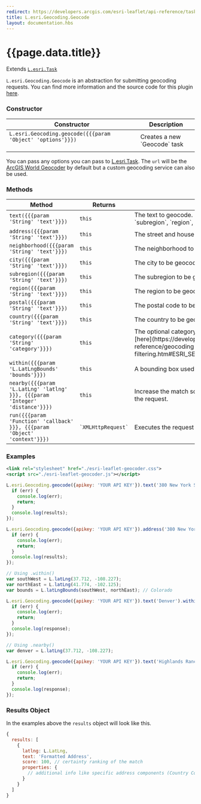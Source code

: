 ```yaml
---
redirect: https://developers.arcgis.com/esri-leaflet/api-reference/tasks/geocode/
title: L.esri.Geocoding.Geocode
layout: documentation.hbs
---
```


# {{page.data.title}}

Extends [`L.esri.Task`]({{assets}}api-reference/tasks/task.html)

`L.esri.Geocoding.Geocode` is an abstraction for submitting geocoding requests.  You can find more information and the source code for this plugin [here](https://github.com/Esri/esri-leaflet-geocoder).

### Constructor

<table>
    <thead>
        <tr>
            <th>Constructor</th>
            <th>Description</th>
        </tr>
    </thead>
    <tbody>
        <tr>
            <td>
            <code>L.esri.Geocoding.geocode({{{param 'Object' 'options'}}})</code><br><br>
            </td>
            <td>Creates a new `Geocode` task</td>
        </tr>
    </tbody>
</table>

You can pass any options you can pass to [L.esri.Task](task.html). The `url` will be the [ArcGIS World Geocoder](https://developers.arcgis.com/rest/geocode/api-reference/overview-world-geocoding-service.htm) by default but a custom geocoding service can also be used.


### Methods

<table>
    <thead>
        <tr>
            <th>Method</th>
            <th>Returns</th>
            <th>Description</th>
        </tr>
    </thead>
    <tbody>
        <tr>
            <td><code>text({{{param 'String' 'text'}}})</code></td>
            <td><code>this</code></td>
            <td>The text to geocode. If you specify `text` other params like `address`, `city`, `subregion`, `region`, `postal`, and `country` will be ignored.
            </td>
        </tr>
        <tr>
            <td><code>address({{{param 'String' 'text'}}})</code></td>
            <td><code>this</code></td>
            <td>The street and house number to be geocoded.
            </td>
        </tr>
        <tr>
            <td><code>neighborhood({{{param 'String' 'text'}}})</code></td>
            <td><code>this</code></td>
            <td>The neighborhood to be geocoded.
            </td>
        </tr>
        <tr>
            <td><code>city({{{param 'String' 'text'}}})</code></td>
            <td><code>this</code></td>
            <td>The city to be geocoded.
            </td>
        </tr>
        <tr>
            <td><code>subregion({{{param 'String' 'text'}}})</code></td>
            <td><code>this</code></td>
            <td>The subregion to be geocoded.
            </td>
        </tr>
        <tr>
            <td><code>region({{{param 'String' 'text'}}})</code></td>
            <td><code>this</code></td>
            <td>The region to be geocoded.
            </td>
        </tr>
        <tr>
            <td><code>postal({{{param 'String' 'text'}}})</code></td>
            <td><code>this</code></td>
            <td>The postal code to be geocoded.
            </td>
        </tr>
        <tr>
            <td><code>country({{{param 'String' 'text'}}})</code></td>
            <td><code>this</code></td>
            <td>The country to be geocoded.
            </td>
        </tr>
        <tr>
            <td><code>category({{{param 'String' 'category'}}})</code></td>
            <td><code>this</code></td>
            <td>The optional category to search for. A list of valid categories can be found [here](https://developers.arcgis.com/rest/geocode/api-reference/geocoding-category-filtering.htm#ESRI_SECTION1_502B3FE2028145D7B189C25B1A00E17B).
            </td>
        </tr>
        <tr>
            <td><code>within({{{param 'L.LatLngBounds' 'bounds'}}})</code></td>
            <td><code>this</code></td>
            <td>A bounding box used to filter results.
            </td>
        </tr>
        <tr>
            <td><code>nearby({{{param 'L.LatLng' 'latlng' }}}, {{{param 'Integer' 'distance'}}})</code></td>
            <td><code>this</code></td>
            <td>Increase the match score of candidates close to a location passed within the request.
            </td>
        </tr>
        <tr>
            <td><code>run({{{param 'Function' 'callback' }}}, {{{param 'Object' 'context'}}})</code></td>
            <td><code>`XMLHttpRequest`</code></td>
            <td>Executes the request chain and accepts the response callback.
            </td>
        </tr>
    </tbody>
</table>

### Examples

```xml
<link rel="stylesheet" href="./esri-leaflet-geocoder.css">
<script src="./esri-leaflet-geocoder.js"></script>
```

```js
L.esri.Geocoding.geocode({apikey: 'YOUR API KEY'}).text('380 New York St, Redlands, California, 92373').run(function (err, results, response) {
  if (err) {
    console.log(err);
    return;
  }
  console.log(results);
});
```

```js
L.esri.Geocoding.geocode({apikey: 'YOUR API KEY'}).address('380 New York St').city('Redlands').region('California').postal(92373).run(function (err, results, response) {
  if (err) {
    console.log(err);
    return;
  }
  console.log(results);
});
```

```js
// Using .within()
var southWest = L.latLng(37.712, -108.227);
var northEast = L.latLng(41.774, -102.125);
var bounds = L.latLngBounds(southWest, northEast); // Colorado

L.esri.Geocoding.geocode({apikey: 'YOUR API KEY'}).text('Denver').within(bounds).run(function (err, response) {
  if (err) {
    console.log(err);
    return;
  }
  console.log(response);
});
```

```js
// Using .nearby()
var denver = L.latLng(37.712, -108.227);

L.esri.Geocoding.geocode({apikey: 'YOUR API KEY'}).text('Highlands Ranch').nearby(denver, 20000).run(function (err, response) {
  if (err) {
    console.log(err);
    return;
  }
  console.log(response);
});
```

### Results Object
In the examples above the `results` object will look like this.
```js
{
  results: [
    {
      latlng: L.LatLng,
      text: 'Formatted Address',
      score: 100, // certainty ranking of the match
      properties: {
        // additional info like specific address components (Country Code etc.)
      }
    }
  ]
}
```

